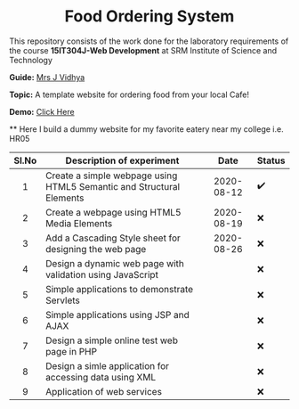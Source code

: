 <h1 align = "center"> Food Ordering System </h1>

This repository consists of the work done for the laboratory requirements of the course **15IT304J-Web Development** at SRM Institute of Science and  Technology

__Guide:__ [Mrs J Vidhya](https://www.srmist.edu.in/engineering/dept-cse/faculty/jv-vidhya)

__Topic:__ A template website for ordering food from your local Cafe! 

__Demo:__ [Click Here](https://orderfromhr05.smaranjitghose.codes/)

** Here I build a dummy website for my favorite eatery near my college i.e. HR05

| Sl.No | Description of experiment|Date|Status|
|:-----:|---------------------------|:---:|----|
|1|Create a simple webpage using HTML5 Semantic and Structural Elements | 2020-08-12 |✔️|
|2|Create a webpage using HTML5 Media Elements| 2020-08-19 |❌|
|3|Add a Cascading Style sheet for designing the web page | 2020-08-26 |❌|
|4|Design a dynamic web page with validation using JavaScript| |❌|
|5|Simple applications to demonstrate Servlets |  |❌|
|6|Simple applications using JSP and AJAX |  |❌|
|7|Design a simple online test web page in PHP|  |❌|
|8|Design a simle application for accessing data using XML |  |❌|
|9|Application of web services | |❌|
